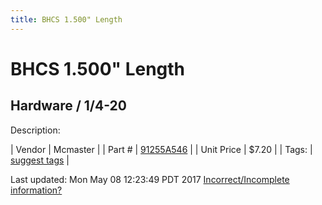 ```yaml
---
title: BHCS 1.500" Length
---
```


# BHCS 1.500" Length
## Hardware / 1/4-20
Description: 	 

| Vendor | Mcmaster | 
| Part # | [91255A546](https://www.mcmaster.com/#91255A546) | 
| Unit Price | $7.20 | 
| Tags: | [suggest tags](https://docs.google.com/forms/d/e/1FAIpQLSeWyY8v3RgOty-MyWmh9U0iivNYN_molChYyS-0U-o-kOAv_g/viewform) | 

Last updated: Mon May 08 12:23:49 PDT 2017
 [Incorrect/Incomplete information?](https://docs.google.com/forms/d/e/1FAIpQLSeWyY8v3RgOty-MyWmh9U0iivNYN_molChYyS-0U-o-kOAv_g/viewform)